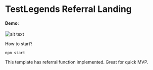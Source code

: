 TestLegends Referral Landing
===================

#### Demo:
![alt text](./readme/demo.png "LOGO")


How to start?
```
npm start
```

This template has referral function implemented. Great for quick MVP.
